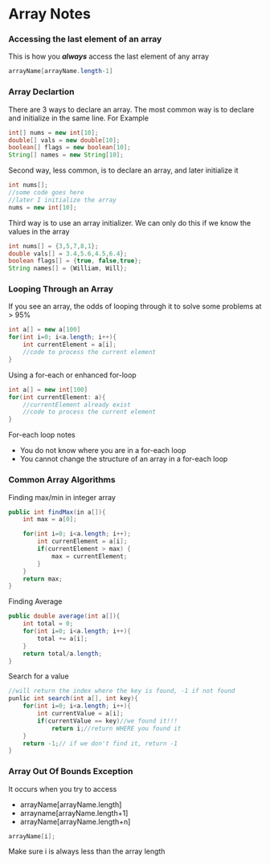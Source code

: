 # Array Notes

### Accessing the last element of an array

This is how you ***always*** access the last element of any array

```java
arrayName[arrayName.length-1]
```
### Array Declartion
There are 3 ways to declare an array. The most common way is to declare and initialize in the same line. For Example

```java
int[] nums = new int[10];
double[] vals = new double[10];
boolean[] flags = new boolean[10];
String[] names = new String[10];
```
Second way, less common, is to declare an array, and later initialize it

```java
int nums[];
//some code goes here
//later I initialize the array
nums = new int[10];
```
Third way is to use an array initializer. We can only do this if we know the values in the array

```java
int nums[] = {3,5,7,8,1};
double vals[] = 3.4,5.6,4.5,6.4};
boolean flags[] = {true, false,true};
String names[] = {William, Will};
```
### Looping Through an Array

If you see an array, the odds of looping through it to solve some problems at > 95%

```java
int a[] = new a[100]
for(int i=0; i<a.length; i++){
    int currentElement = a[i];
    //code to process the current element
}
```

Using a for-each or enhanced for-loop

```java
int a[] = new int[100]
for(int currentElement: a){
    //currentElement already exist
    //code to process the current element
}
```
For-each loop notes

- You do not know where you are in a for-each loop
- You cannot change the structure of an array in a for-each loop

### Common Array Algorithms

Finding max/min in integer array

```java
public int findMax(in a[]){
    int max = a[0];

    for(int i=0; i<a.length; i++);
        int currenElement = a[i];
        if(currentElement > max) {
            max = currentElement;
        }
    }
    return max;
}
```
Finding Average
```java
public double average(int a[]){
    int total = 0;
    for(int i=0; i<a.length; i++){
        total += a[i];
    }
    return total/a.length;
}
```
Search for a value
```java
//will return the index where the key is found, -1 if not found
punlic int search(int a[], int key){
    for(int i=0; i<a.length; i++){
        int currentValue = a[i];
        if(currentValue == key)//we found it!!!
            return i;//return WHERE you found it
    }
    return -1;// if we don't find it, return -1
}
```
### Array Out Of Bounds Exception

It occurs when you try to access
- arrayName[arrayName.length]
- arrayname[arrayName.length+1]
- arrayName[arrayName.length+n]



```java
arrayName[i];
```
Make sure i is always less than the array length

